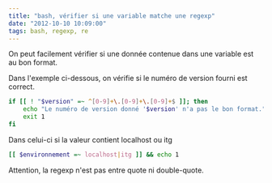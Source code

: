 ```yaml
---
title: "bash, vérifier si une variable matche une regexp"
date: "2012-10-10 10:09:00"
tags: bash, regexp, re
---
```

On peut facilement vérifier si une donnée contenue dans une variable est au bon format.

Dans l'exemple ci-dessous, on vérifie si le numéro de version fourni est correct.


```bash
if [[ ! "$version" =~ ^[0-9]+\.[0-9]+\.[0-9]+$ ]]; then
    echo "Le numéro de version donné '$version' n'a pas le bon format."
    exit 1
fi
```

Dans celui-ci si la valeur contient localhost ou itg


```bash
[[ $environnement =~ localhost|itg ]] && echo 1
```

Attention, la regexp n'est pas entre quote ni double-quote.

